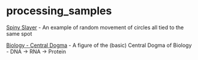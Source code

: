 # processing_samples

[Spiny Slayer](https://zorgster.github.io/processing_samples/spiny_slayer) - An example of random movement of circles all tied to the same spot

[Biology - Central Dogma](https://zorgster.github.io/processing_samples/bio_dogma) - A figure of the (basic) Central Dogma of Biology - DNA -> RNA -> Protein
